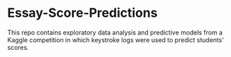 # Essay-Score-Predictions
This repo contains exploratory data analysis and predictive models from a Kaggle competition in which keystroke logs were used to predict students' scores.
